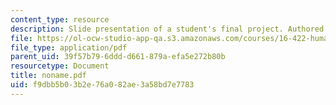 ```yaml
---
content_type: resource
description: Slide presentation of a student's final project. Authored by Dan Morales.
file: https://ol-ocw-studio-app-qa.s3.amazonaws.com/courses/16-422-human-supervisory-control-of-automated-systems-spring-2004/f9dbb5b03b2e76a082ae3a58bd7e7783_noname.pdf
file_type: application/pdf
parent_uid: 39f57b79-6ddd-d661-879a-efa5e272b80b
resourcetype: Document
title: noname.pdf
uid: f9dbb5b0-3b2e-76a0-82ae-3a58bd7e7783
---
```

